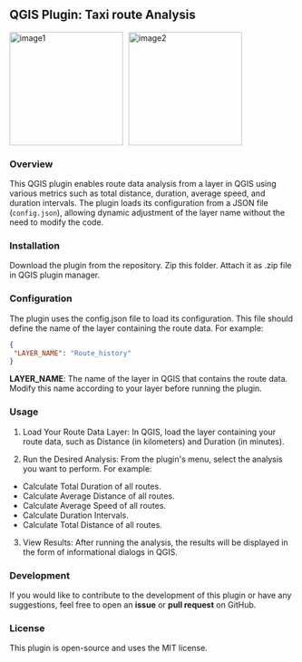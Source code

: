 ## QGIS Plugin: Taxi route Analysis

<div style="display: flex; align-items: center;">
    <img src="https://github.com/user-attachments/assets/1228884f-1d2b-4797-b322-9804bc617508" alt="image1" style="height: 200px; margin-right: 10px;">
    <img src="https://github.com/user-attachments/assets/023b5b3e-d21d-420b-b9d9-e623d842a053" alt="image2" style="height: 200px;">
</div>

### Overview

This QGIS plugin enables route data analysis from a layer in QGIS using various metrics such as total distance, duration, average speed, and duration intervals. The plugin loads its configuration from a JSON file (`config.json`), allowing dynamic adjustment of the layer name without the need to modify the code.

### Installation

Download the plugin from the repository. Zip this folder. Attach it as .zip file in QGIS plugin manager.

### Configuration
The plugin uses the config.json file to load its configuration. This file should define the name of the layer containing the route data. For example:

```json
{
 "LAYER_NAME": "Route_history"
}
```

**LAYER_NAME**: The name of the layer in QGIS that contains the route data. Modify this name according to your layer before running the plugin.

### Usage

1. Load Your Route Data Layer:
In QGIS, load the layer containing your route data, such as Distance (in kilometers) and Duration (in minutes).

2. Run the Desired Analysis:
From the plugin's menu, select the analysis you want to perform. For example:
- Calculate Total Duration of all routes.
- Calculate Average Distance of all routes.
- Calculate Average Speed of all routes.
- Calculate Duration Intervals.
- Calculate Total Distance of all routes.

3. View Results:
After running the analysis, the results will be displayed in the form of informational dialogs in QGIS.

### Development
If you would like to contribute to the development of this plugin or have any suggestions, feel free to open an **issue** or **pull request** on GitHub.

### License
This plugin is open-source and uses the MIT license.
